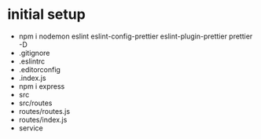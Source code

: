 # initial setup

- npm i nodemon eslint eslint-config-prettier eslint-plugin-prettier prettier -D
- .gitignore
- .eslintrc
- .editorconfig
- .index.js
- npm i express
- src
- src/routes
- routes/routes.js
- routes/index.js
- service
